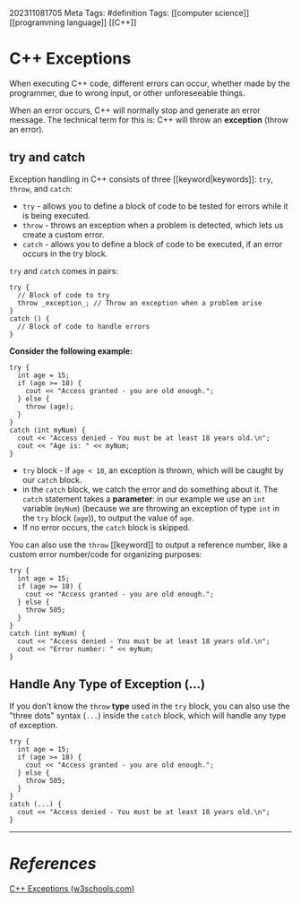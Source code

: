 202311081705
Meta Tags: #definition 
Tags: [[computer science]] [[programming language]] [[C++]]

# C++ Exceptions

When executing C++ code, different errors can occur, whether made by the programmer, due to wrong input, or other unforeseeable things.

When an error occurs, C++ will normally stop and generate an error message. The technical term for this is: C++ will throw an **exception** (throw an error).

## try and catch

Exception handling in C++ consists of three [[keyword|keywords]]: `try`, `throw`, and `catch`:
- `try` - allows you to define a block of code to be tested for errors while it is being executed.
- `throw` - throws an exception when a problem is detected, which lets us create a custom error.
- `catch` - allows you to define a block of code to be executed, if an error occurs in the try block.

`try` and `catch` comes in pairs:

```
try {  
  // Block of code to try  
  throw _exception_; // Throw an exception when a problem arise  
}  
catch () {  
  // Block of code to handle errors  
}
```

**Consider the following example:**

```
try {  
  int age = 15;  
  if (age >= 18) {  
    cout << "Access granted - you are old enough.";  
  } else {  
    throw (age);  
  }  
}  
catch (int myNum) {  
  cout << "Access denied - You must be at least 18 years old.\n";  
  cout << "Age is: " << myNum;  
}
```

- `try` block - if `age < 18`, an exception is thrown, which will be caught by our `catch` block.
- in the `catch` block, we catch the error and do something about it. The `catch` statement takes a **parameter**: in our example we use an `int` variable (`myNum`) (because we are throwing an exception of type `int` in the `try` block (`age`)), to output the value of `age`.
- If no error occurs, the `catch` block is skipped.

You can also use the `throw` [[keyword]] to output a reference number, like a custom error number/code for organizing purposes:

```
try {  
  int age = 15;  
  if (age >= 18) {  
    cout << "Access granted - you are old enough.";  
  } else {  
    throw 505;  
  }  
}  
catch (int myNum) {  
  cout << "Access denied - You must be at least 18 years old.\n";  
  cout << "Error number: " << myNum;  
}
```

## Handle Any Type of Exception (...)

If you don't know the `throw` **type** used in the `try` block, you can also use the "three dots" syntax (`...`) inside the `catch` block, which will handle any type of exception. 

```
try {  
  int age = 15;  
  if (age >= 18) {  
    cout << "Access granted - you are old enough.";  
  } else {  
    throw 505;  
  }  
}  
catch (...) {  
  cout << "Access denied - You must be at least 18 years old.\n";  
}
```


---
# *References*

[C++ Exceptions (w3schools.com)](https://www.w3schools.com/cpp/cpp_exceptions.asp)